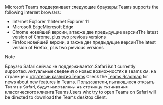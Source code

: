 <span data-ttu-id="aa321-101">Microsoft Teams поддерживает следующие браузеры:</span><span class="sxs-lookup"><span data-stu-id="aa321-101">Teams supports the following internet browsers:</span></span> 
- <span data-ttu-id="aa321-102">Internet Explorer 11</span><span class="sxs-lookup"><span data-stu-id="aa321-102">Internet Explorer 11</span></span>
- <span data-ttu-id="aa321-103">Microsoft Edge</span><span class="sxs-lookup"><span data-stu-id="aa321-103">Microsoft Edge</span></span>
- <span data-ttu-id="aa321-104">Chrome новейшей версии, а также две предыдущие версии</span><span class="sxs-lookup"><span data-stu-id="aa321-104">The latest version of Chrome, plus two previous versions</span></span>
- <span data-ttu-id="aa321-105">Firefox новейшей версии, а также две предыдущие версии</span><span class="sxs-lookup"><span data-stu-id="aa321-105">The latest version of Firefox, plus two previous versions</span></span>

> [!NOTE]
> <span data-ttu-id="aa321-106">Браузер Safari сейчас не поддерживается.</span><span class="sxs-lookup"><span data-stu-id="aa321-106">Safari isn't currently supported.</span></span> <span data-ttu-id="aa321-107">Актуальные сведения о новых возможностях в Teams см. на странице о [стратегии развития Teams](http://aka.ms/TeamsRoadmap).</span><span class="sxs-lookup"><span data-stu-id="aa321-107">Check the [Teams Roadmap](http://aka.ms/TeamsRoadmap) for news about new features in Teams.</span></span> <span data-ttu-id="aa321-108">Пользователи, пытающиеся открыть Teams в Safari, будут направлены на страницу скачивания классического клиента Teams.</span><span class="sxs-lookup"><span data-stu-id="aa321-108">Users who try to open Teams on Safari will be directed to download the Teams desktop client.</span></span>